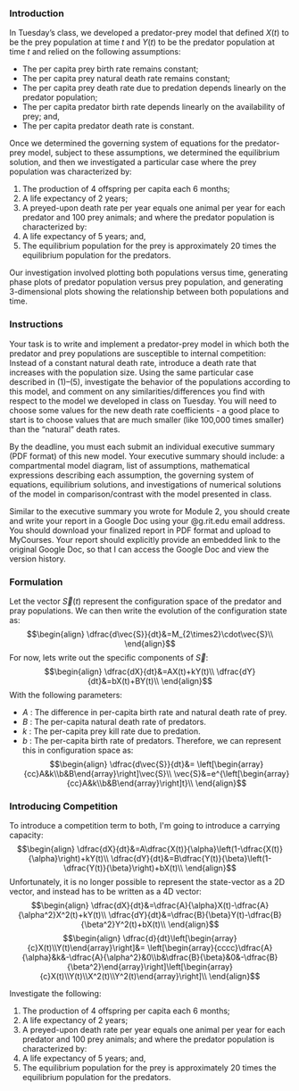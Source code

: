 ### Introduction
In Tuesday’s class, we developed a predator-prey model that defined $X(t)$ to be the prey population at time $t$ and $Y(t)$ to be the predator population at time $t$ and relied on the following assumptions:
 - The per capita prey birth rate remains constant;
 - The per capita prey natural death rate remains constant;
 - The per capita prey death rate due to predation depends linearly on the predator population;
 - The per capita predator birth rate depends linearly on the availability of prey; and,
 - The per capita predator death rate is constant.

Once we determined the governing system of equations for the predator-prey model, subject to these assumptions, we determined the equilibrium solution, and then we investigated a particular case where the prey population was characterized by:
1. The production of 4 offspring per capita each 6 months;
2. A life expectancy of 2 years;
3. A preyed-upon death rate per year equals one animal per year for each predator and 100 prey animals; and where the predator population is characterized by:
4. A life expectancy of 5 years; and,
5. The equilibrium population for the prey is approximately 20 times the equilibrium population for the predators.

Our investigation involved plotting both populations versus time, generating phase plots of predator population versus prey population, and generating 3-dimensional plots showing the relationship between both populations and time.

### Instructions
Your task is to write and implement a predator-prey model in which both the predator and prey populations are susceptible to internal competition: Instead of a constant natural death rate, introduce a death rate that increases with the population size. Using the same
particular case described in (1)–(5), investigate the behavior of the populations according to this model, and comment on any similarities/differences you find with respect to the model we developed in class on Tuesday. You will need to choose some values for the new death rate coefficients - a good place to start is to choose values that are much smaller (like 100,000 times smaller) than the “natural” death rates.

By the deadline, you must each submit an individual executive summary (PDF format) of this new model. Your executive summary should include: a compartmental model diagram, list of assumptions, mathematical expressions describing each assumption, the governing system of equations, equilibrium solutions, and investigations of numerical solutions of the model in comparison/contrast with the model presented in class.

Similar to the executive summary you wrote for Module 2, you should create and write your report in a Google Doc using your @g.rit.edu email address. You should download your finalized report in PDF format and upload to MyCourses. Your report should explicitly provide an embedded link to the original Google Doc, so that I can access the Google Doc and view the version history.



### Formulation
Let the vector $\vec{S}(t)$ represent the configuration space of the predator and pray populations.
We can then write the evolution of the configuration state as:
$$\begin{align}
\dfrac{d\vec{S}}{dt}&=M_{2\times2}\cdot\vec{S}\\
\end{align}$$
For now, lets write out the specific components of $\vec{S}$:
$$\begin{align}
\dfrac{dX}{dt}&=AX(t)+kY(t)\\
\dfrac{dY}{dt}&=bX(t)+BY(t)\\
\end{align}$$
With the following parameters:
 - $A$ : The difference in per-capita birth rate and natural death rate of prey.
 - $B$ : The per-capita natural death rate of predators.
 - $k$ : The per-capita prey kill rate due to predation.
 - $b$ : The per-capita birth rate of predators.
Therefore, we can represent this in configuration space as:
$$\begin{align}
\dfrac{d\vec{S}}{dt}&=
\left[\begin{array}{cc}A&k\\b&B\end{array}\right]\vec{S}\\
\vec{S}&=e^{\left[\begin{array}{cc}A&k\\b&B\end{array}\right]t}\\
\end{align}$$






### Introducing Competition
To introduce a competition term to both, I'm going to introduce a carrying capacity:
$$\begin{align}
\dfrac{dX}{dt}&=A\dfrac{X(t)}{\alpha}\left(1-\dfrac{X(t)}{\alpha}\right)+kY(t)\\
\dfrac{dY}{dt}&=B\dfrac{Y(t)}{\beta}\left(1-\dfrac{Y(t)}{\beta}\right)+bX(t)\\
\end{align}$$
Unfortunately, it is no longer possible to represent the state-vector as a 2D vector, and instead has to be written as a 4D vector:
$$\begin{align}
\dfrac{dX}{dt}&=\dfrac{A}{\alpha}X(t)-\dfrac{A}{\alpha^2}X^2(t)+kY(t)\\
\dfrac{dY}{dt}&=\dfrac{B}{\beta}Y(t)-\dfrac{B}{\beta^2}Y^2(t)+bX(t)\\
\end{align}$$
$$\begin{align}
\dfrac{d}{dt}\left[\begin{array}{c}X(t)\\Y(t)\end{array}\right]&=
\left[\begin{array}{cccc}\dfrac{A}{\alpha}&k&-\dfrac{A}{\alpha^2}&0\\b&\dfrac{B}{\beta}&0&-\dfrac{B}{\beta^2}\end{array}\right]\left[\begin{array}{c}X(t)\\Y(t)\\X^2(t)\\Y^2(t)\end{array}\right]\\
\end{align}$$









Investigate the following:
1. The production of 4 offspring per capita each 6 months;
2. A life expectancy of 2 years;
3. A preyed-upon death rate per year equals one animal per year for each predator and 100 prey animals; and where the predator population is characterized by:
4. A life expectancy of 5 years; and,
5. The equilibrium population for the prey is approximately 20 times the equilibrium population for the predators.
